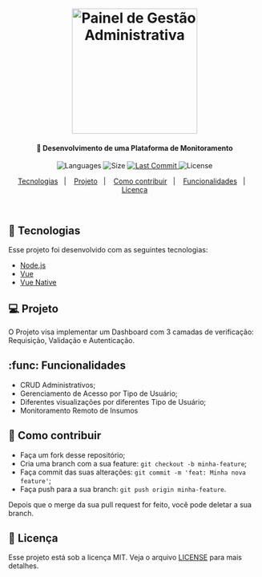 <h1 align="center">
    <img alt="Painel de Gestão Administrativa" title="#BeTheHero" src="" width="250px" />
</h1>

<h4 align="center">
  🚀 Desenvolvimento de uma Plataforma de Monitoramento
</h4>
<p align="center">
  <img alt="Languages" src="https://img.shields.io/github/languages/count/JoanPedro/AdminPanel-Controller">

  <img alt="Size" src="https://img.shields.io/github/repo-size/JoanPedro/AdminPanel-Controller">
  
  <a href="https://github.com/JoanPedro/AdminPanel-Controller/commits/master">
    <img alt="Last Commit" src="https://img.shields.io/github/last-commit/JoanPedro/AdminPanel-Controller">
  </a>

  <img alt="License" src="https://img.shields.io/badge/license-MIT-brightgreen">
</p>

<p align="center">
  <a href="#rocket-tecnologias">Tecnologias</a>&nbsp;&nbsp;&nbsp;|&nbsp;&nbsp;&nbsp;
  <a href="#-projeto">Projeto</a>&nbsp;&nbsp;&nbsp;|&nbsp;&nbsp;&nbsp;
  <a href="#-como-contribuir">Como contribuir</a>&nbsp;&nbsp;&nbsp;|&nbsp;&nbsp;&nbsp;
  <a href="#func-funcionalidades">Funcionalidades</a>&nbsp;&nbsp;&nbsp;|&nbsp;&nbsp;&nbsp;
  <a href="#memo-licença">Licença</a>
</p>

<br>

## :rocket: Tecnologias

Esse projeto foi desenvolvido com as seguintes tecnologias:

- [Node.js](https://nodejs.org/en/)
- [Vue](https://vuejs.org/)
- [Vue Native](https://vue-native.io/)

## 💻 Projeto

O Projeto visa implementar um Dashboard com 3 camadas de verificação: Requisição, Validação e Autenticação.

## :func: Funcionalidades

- CRUD Administrativos;
- Gerenciamento de Acesso por Tipo de Usuário;
- Diferentes visualizações por diferentes Tipo de Usuário;
- Monitoramento Remoto de Insumos

## 🤔 Como contribuir

- Faça um fork desse repositório;
- Cria uma branch com a sua feature: `git checkout -b minha-feature`;
- Faça commit das suas alterações: `git commit -m 'feat: Minha nova feature'`;
- Faça push para a sua branch: `git push origin minha-feature`.

Depois que o merge da sua pull request for feito, você pode deletar a sua branch.

## :memo: Licença

Esse projeto está sob a licença MIT. Veja o arquivo [LICENSE](LICENSE.md) para mais detalhes.


